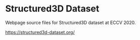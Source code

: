 # Structured3D Dataset

Webpage source files for Structured3D dataset at ECCV 2020.

https://structured3d-dataset.org/